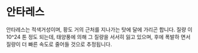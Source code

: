 # 안타레스

안타레스는 적색거성이며, 황도 거의 근처를 지나가는 탓에 달에 가리곤 합니다. 질량
이 10^24 톤 정도 되는데, 태양풍에 의해 그 질량을 서서히 잃고 있으며, 후에 폭발하
면서 질량이 더 빠른 속도로 줄어들 것으로 추정됩니다.
